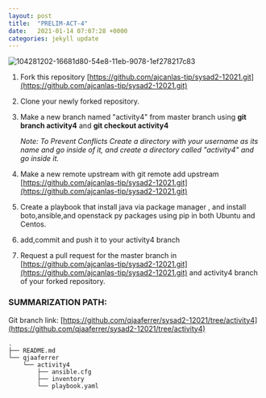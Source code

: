 ```yaml
---
layout: post
title:  "PRELIM-ACT-4"
date:   2021-01-14 07:07:28 +0000
categories: jekyll update
---
```


![104281202-16681d80-54e8-11eb-9078-1ef278217c83](https://user-images.githubusercontent.com/75325962/104575255-ea889b80-5691-11eb-9cff-aff07244d103.png)


1. Fork this repository [https://github.com/ajcanlas-tip/sysad2-12021.git](https://github.com/ajcanlas-tip/sysad2-12021.git)

2. Clone your newly forked repository. 

3. Make a new branch named "activity4" from master branch using **git branch activity4** and **git checkout activity4**

    *Note: To Prevent Conflicts Create a directory with your username as its name and go inside of it, and create a directory called "activity4" and go inside it.*

4. Make a new remote upstream with git remote add upstream [https://github.com/ajcanlas-tip/sysad2-12021.git](https://github.com/ajcanlas-tip/sysad2-12021.git)

5. Create a playbook that install java via package manager , and install boto,ansible,and openstack py packages using pip in both Ubuntu and Centos.

7. add,commit and push it to your activity4 branch

8. Request a pull request for the master branch in  [https://github.com/ajcanlas-tip/sysad2-12021.git](https://github.com/ajcanlas-tip/sysad2-12021.git)  and activity4 branch of your forked repository.  
### SUMMARIZATION PATH:

Git branch link: [https://github.com/qjaaferrer/sysad2-12021/tree/activity4](https://github.com/qjaaferrer/sysad2-12021/tree/activity4)

```
.
├── README.md
└── qjaaferrer
    └── activity4
        ├── ansible.cfg
        ├── inventory
        └── playbook.yaml
```
